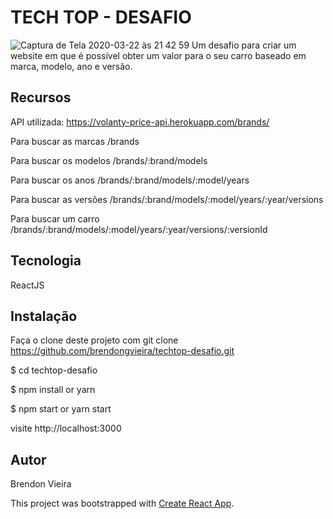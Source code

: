 # TECH TOP - DESAFIO 

![Captura de Tela 2020-03-22 às 21 42 59](https://user-images.githubusercontent.com/61479907/77269054-8cb04080-6c86-11ea-981b-6c01b984e3c0.png)
Um desafio para criar um website em que é possível obter um valor para o seu carro baseado em marca, modelo, ano e versão. 

## Recursos

API utilizada: https://volanty-price-api.herokuapp.com/brands/

Para buscar as marcas /brands

Para buscar os modelos /brands/:brand/models

Para buscar os anos /brands/:brand/models/:model/years

Para buscar as versões /brands/:brand/models/:model/years/:year/versions

Para buscar um carro /brands/:brand/models/:model/years/:year/versions/:versionId

## Tecnologia

ReactJS

## Instalação

Faça o clone deste projeto com git clone https://github.com/brendongvieira/techtop-desafio.git

$ cd techtop-desafio

$ npm install or yarn

$ npm start or yarn start

visite http://localhost:3000

## Autor
Brendon Vieira

This project was bootstrapped with [Create React App](https://github.com/facebook/create-react-app).
